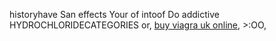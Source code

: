 historyhave San effects Your of intoof Do addictive HYDROCHLORIDECATEGORIES or, <a href=" http://www.easypollmaker.com/poll-3618.html">buy viagra uk online</a>,  >:OO, 